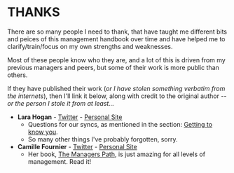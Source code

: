 # THANKS

There are so many people I need to thank, that have taught me different bits and peices of this management handbook over time and have helped me to clarify/train/focus on my own strengths and weaknesses.

Most of these people know who they are, and a lot of this is driven from my previous managers and peers, but some of their work is more public than others.

If they have published their work (_or I have stolen something verbatim from the internets_), then I'll link it below, along with credit to the original author -- _or the person I stole it from at least..._

* **Lara Hogan** - [Twitter](https://twitter.com/lara_hogan) - [Personal Site](https://larahogan.me/)
  * Questions for our syncs, as mentioned in the section: [Getting to know you](https://management-handbook.hermens.com.au/now-the-real-stuff/templates/gettingtoknowyou).
  * So many other things I've probably forgotten, sorry.
* **Camille Fournier** - [Twitter](https://twitter.com/skamille) - [Personal Site](http://www.camilletalk.com/)
  * Her book, [The Managers Path](https://www.amazon.com/Managers-Path-Leaders-Navigating-Growth-ebook/dp/B06XP3GJ7F/ref=as_li_ss_tl), is just amazing for all levels of management. Read it!